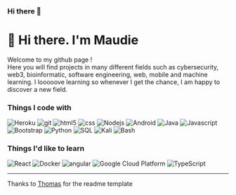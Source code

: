 ### Hi there 👋

<!--
**Whippsie/Whippsie** is a ✨ _special_ ✨ repository because its `README.md` (this file) appears on your GitHub profile.

Here are some ideas to get you started:

- 🌱 I’m currently learning cybersecurity and web3 intelligent contract
-->

<h1>🥰 Hi there. I'm Maudie</h1>


<p>Welcome to my github page !</br> Here you will find projects in many different fields such as cybersecurity, web3, bioinformatic, software engineering, web, mobile and machine learning. I looooove learning so whenever I get the chance, I am happy to discover a new field.
<h3>Things I code with</h3>
<p>
  <img alt="Heroku" src="https://img.shields.io/badge/-Heroku-430098?style=flat-square&logo=heroku&logoColor=white" />
  <img alt="git" src="https://img.shields.io/badge/-Git-F05032?style=flat-square&logo=git&logoColor=white" />
  <img alt="html5" src="https://img.shields.io/badge/-HTML5-E34F26?style=flat-square&logo=html5&logoColor=white" />
  <img alt="css" src="https://img.shields.io/badge/-CSS-E34F26?style=flat-square&logo=css&logoColor=white" />
  <img alt="Nodejs" src="https://img.shields.io/badge/-Nodejs-43853d?style=flat-square&logo=Node.js&logoColor=white" />
  <img alt="Android" src="https://img.shields.io/badge/-Android-8DD6F9?style=flat-square&logo=android&logoColor=white" /> 
  <img alt="Java" src="https://img.shields.io/badge/-Java-2088FF?style=flat-square&logo=java&logoColor=white" />
  <img alt="Javascript" src="https://img.shields.io/badge/-Javascript-007ACC?style=flat-square&logo=javascript&logoColor=white" />
  <img alt="Bootstrap" src="https://img.shields.io/badge/-Bootstrap-5849BE?style=flat-square&logo=bootstrap&logoColor=white" />
  <img alt="Python" src="https://img.shields.io/badge/-Python-311C87?style=flat-square&logo=python&logoColor=white" />
  <img alt="SQL" src="https://img.shields.io/badge/-SQL-764ABC?style=flat-square&logo=sql&logoColor=white" />
  <img alt="Kali" src="https://img.shields.io/badge/-Kali-B7178C?style=flat-square&logo=linux&logoColor=white" />
  <img alt="Bash" src="https://img.shields.io/badge/-Bash-E10098?style=flat-square&logo=bash&logoColor=white" />
</p>
<h3>Things I'd like to learn</h3>
  <img alt="React" src="https://img.shields.io/badge/-React-45b8d8?style=flat-square&logo=react&logoColor=white" />
  <img alt="Docker" src="https://img.shields.io/badge/-Docker-46a2f1?style=flat-square&logo=docker&logoColor=white" />
  <img alt="angular" src="https://img.shields.io/badge/-Angular-DD0031?style=flat-square&logo=angular&logoColor=white" />
  <img alt="Google Cloud Platform" src="https://img.shields.io/badge/-Google_Cloud_Platform-1a73e8?style=flat-square&logo=google-cloud&logoColor=white" />
  <img alt="TypeScript" src="https://img.shields.io/badge/-TypeScript-007ACC?style=flat-square&logo=typescript&logoColor=white" />

------------

Thanks to <a href="https://github.com/thmsgbrt">Thomas</a> for the readme template
